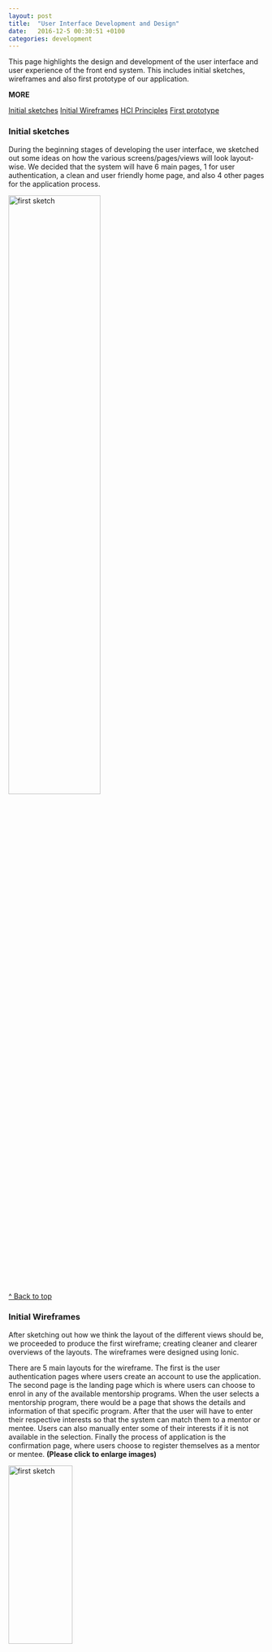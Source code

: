 ```yaml
---
layout: post
title:  "User Interface Development and Design"
date:   2016-12-5 00:30:51 +0100
categories: development
---
```


This page highlights the design and development of the user interface and user experience of the front end system. This includes initial sketches, wireframes and also first prototype of our application.

__MORE__

<a href="#initial-sketch" style="margin-top: 7px;" class="btn btn-primary">Initial sketches</a>
<a href="#wireframes" style="margin-top: 7px;" class="btn btn-primary">Initial Wireframes</a>
<a href="#hci-principles" style="margin-top: 7px;" class="btn btn-primary">HCI Principles</a>
<a href="#first-prototype" style="margin-top: 7px;" class="btn btn-primary">First prototype</a>

<h3 class="section-header" id="initial-sketch">Initial sketches</h3>
During the beginning stages of developing the user interface, we sketched out some ideas on how the various screens/pages/views will look layout-wise. We decided that the system will have 6 main pages, 1 for user authentication, a clean and user friendly home page, and also 4 other pages for the application process.

<p><img src="{{ site.baseurl }}/assets/img/first-sketch.JPG" class="image" alt="first sketch" height="55%" width="60%"></p>

<a href="#top" class="btn btn-primary">^ Back to top</a>

<h3 class="section-header" id="wireframes">Initial Wireframes</h3>
After sketching out how we think the layout of the different views should be, we proceeded to produce the first wireframe; creating cleaner and clearer overviews of the layouts. The wireframes were designed using Ionic.

There are 5 main layouts for the wireframe. The first is the user authentication pages where users create an account to use the application. The second page is the landing page which is where users can choose to enrol in any of the available mentorship programs. When the user selects a mentorship program, there would be a page that shows the details and information of that specific program. After that the user will have to enter their respective interests so that the system can match them to a mentor or mentee. Users can also manually enter some of their interests if it is not available in the selection. Finally the process of application is the confirmation page, where users choose to register themselves as a mentor or mentee. **(Please click to enlarge images)**

<div class="row">
	<div class="col-md-4">
		<a href="#" class="image-pop-up"><img src="{{ site.baseurl }}/assets/img/signup.png" class="image" alt="first sketch" height="30%" width="50%"></a>
		<p>Authentication page</p>
	</div>
	<div class="col-md-4">
		<a href="#" class="image-pop-up"><img src="{{ site.baseurl }}/assets/img/home.png" class="image" alt="first sketch" height="30%" width="50%"></a>
		<p>Landing page</p>
	</div>
	<div class="col-md-4">
		<a href="#" class="image-pop-up"><img src="{{ site.baseurl }}/assets/img/overview.png" class="image" alt="first sketch" height="30%" width="50%"></a>
		<p>Overview of mentorship program</p>
	</div>
</div>
<div class="row">
	<div class="col-md-4">
		<a href="#" class="image-pop-up"><img src="{{ site.baseurl }}/assets/img/interest.png" class="image" alt="first sketch" height="30%" width="50%"></a>
		<p>Application page(Entering interests)</p>
	</div>
	<div class="col-md-4">
		<a href="#" class="image-pop-up"><img src="{{ site.baseurl }}/assets/img/confirmation.png" class="image" alt="first sketch" height="30%" width="50%"></a>
		<p>Confirmation page</p>
	</div>
</div>

<a href="#top" class="btn btn-primary">^ Back to top</a>

<h3 class="section-header" id="hci-principles">HCI Principles</h3>
While designing the UI, we focused on anticipating the needs of our user and ensuring that the interface has elements that are easy to access, understand and use to facilitate those actions. While choosing elements to use within our interface, we tried to be as consistent and as possible to acheive a UI that supports efficiency, task completion and user satisfaction. The ways that we were able to acheive this were:

<span class="lead sub-header">Visibility</span><br>
In order to acheive visibility, we made sure that elements were lay out in a manner that makes it obvious what they are used for. We tried to keep elements in large sections and also position important information at a center location. We also try to arrange elements in an orderly row and column system. Icons were also used to help express specific functionalities. 

<span class="lead sub-header">Feedback</span><br>
This is when the users presses a button and the system reacts in a manner that clearly communicates what has just been accomplished. In order to acheive this, we used functionalities such as hovers on buttons and links and pop ups. We also try to incorporate as much transtition when switching from different pages. 

<span class="lead sub-header">Consistency</span><br>
The main way in which we were able to achieve consistency in our UI, was by making sure that all our structures and elements were consistent. We tried to make sure that every page followed the same general theme. For example, colour themes and font styles and sizes would be maintained throughout the individal pages.  

<a href="#top" class="btn btn-primary">^ Back to top</a>

<h3 class="section-header" id="first-prototype">First Prototype</h3>
We decided to create the first prototype of the user interface. This prototype builds on what we have got from the wireframes, adding links between the different views and responsive elements such as drop-down menus and tick-boxes to demonstrate how those elements work. However, this prototype does not aim to represent the visual design of the UI. A link to the interactive Ionic prototype is available below.

<a href="https://creator.ionic.io/share/23059853fc12" target="blank" style="margin-top: 7px;" class="btn btn-info btn-lg">First prototype</a>

<!-- Modal for images -->
<div class="modal fade" id="imagemodal" tabindex="-1" role="dialog" aria-labelledby="myModalLabel" aria-hidden="true">
    <div class="modal-dialog">
    	<div class="modal-content">              
      		<div class="modal-body">
      			<button type="button" class="close" data-dismiss="modal"><span aria-hidden="true">&times;</span><span class="sr-only">Close</span></button>
        		<img src="" class="imagepreview" style="width: 90%; height: 60%;" >
      			</div>
    	</div>
    </div>
</div>

<!-- Pop up for images -->
<script>
	$(function() {
		$('.image-pop-up').on('click', function() {
			$('.imagepreview').attr('src', $(this).find('img').attr('src'));
			$('#imagemodal').modal('show');   
		});		
	});
</script>
